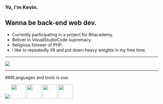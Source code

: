 ### Yo, i'm Kevin.
Wanna be back-end web dev.
---
- Currently participating in a project for Bitacademy.
- Beliver in VisualStudioCode supremacy.
- Religious folower of PHP.
- I like to repeatedly lift and put down heavy weights in my free time.

---

<img align="center" src="https://github-readme-stats.vercel.app/api?username=GyKevin&show_icons=true&hide_border=true&theme=dark"/>

---

###Languages and tools is use:

<img src="https://img.icons8.com/color/48/000000/visual-studio-code-2019.png"/>
<img width="48px" src="https://www.php.net/images/logos/new-php-logo.svg"/>
<img width="48px" src="https://www.php.net/images/logos/new-php-logo.svg"/>
<img width="48px" src="https://www.php.net/images/logos/new-php-logo.svg"/>
<img width="48px" src="https://www.php.net/images/logos/new-php-logo.svg"/>


<!--
**GyKevin/GyKevin** is a ✨ _special_ ✨ repository because its `README.md` (this file) appears on your GitHub profile.

Here are some ideas to get you started:

- 🔭 I’m currently working on ...
- 🌱 I’m currently learning ...
- 👯 I’m looking to collaborate on ...
- 🤔 I’m looking for help with ...
- 💬 Ask me about ...
- 📫 How to reach me: ...
- 😄 Pronouns: ...
- ⚡ Fun fact: ...
-->
